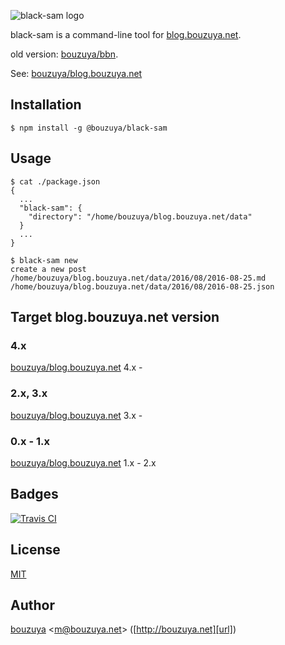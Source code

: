 ![black-sam logo](https://cloud.githubusercontent.com/assets/1221346/17794723/f3d4aaf2-65ec-11e6-81ee-15cf9dee604e.png)

black-sam is a command-line tool for [blog.bouzuya.net](http://blog.bouzuya.net).

old version: [bouzuya/bbn][].

[bouzuya/bbn]: https://github.com/bouzuya/bbn

See: [bouzuya/blog.bouzuya.net][]

## Installation

    $ npm install -g @bouzuya/black-sam

## Usage

    $ cat ./package.json
    {
      ...
      "black-sam": {
        "directory": "/home/bouzuya/blog.bouzuya.net/data"
      }
      ...
    }

    $ black-sam new
    create a new post
    /home/bouzuya/blog.bouzuya.net/data/2016/08/2016-08-25.md
    /home/bouzuya/blog.bouzuya.net/data/2016/08/2016-08-25.json

## Target blog.bouzuya.net version

### 4.x

[bouzuya/blog.bouzuya.net][] 4.x -

### 2.x, 3.x

[bouzuya/blog.bouzuya.net][] 3.x -

### 0.x - 1.x

[bouzuya/blog.bouzuya.net][] 1.x - 2.x

## Badges

[![Travis CI][travisci-badge-url]][travisci-url]

[travisci-badge-url]: https://travis-ci.org/bouzuya/black-sam.svg
[travisci-url]: https://travis-ci.org/bouzuya/black-sam

## License

[MIT](LICENSE)

## Author

[bouzuya][user] &lt;[m@bouzuya.net][email]&gt; ([http://bouzuya.net][url])

[user]: https://github.com/bouzuya
[email]: mailto:m@bouzuya.net
[url]: http://bouzuya.net

[bouzuya/blog.bouzuya.net]: https://github.com/bouzuya/blog.bouzuya.net
